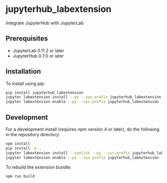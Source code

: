 # jupyterhub_labextension

Integrate JupyterHub with JupyterLab


## Prerequisites

* JupyterLab 0.11.2 or later
* JupyterHub 0.7.0 or later

## Installation

To install using pip:

```bash
pip install jupyterhub_labextension
jupyter labextension install --py --sys-prefix jupyterhub_labextension
jupyter labextension enable --py --sys-prefix jupyterhub_labextension
```

## Development

For a development install (requires npm version 4 or later), do the following in the repository directory:

```bash
npm install
pip install -e .
jupyter labextension install --symlink --py --sys-prefix jupyterhub_labextension
jupyter labextension enable --py --sys-prefix jupyterhub_labextension
```

To rebuild the extension bundle:

```bash
npm run build
```

